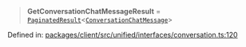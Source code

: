> **GetConversationChatMessageResult** = [`PaginatedResult`](../interfaces/PaginatedResult.md)\<[`ConversationChatMessage`](ConversationChatMessage.md)\>

Defined in: [packages/client/src/unified/interfaces/conversation.ts:120](https://github.com/signalwire/signalwire-js/blob/52fa77b6c8db68f4c99b30b3776f45a4309e15bf/packages/client/src/unified/interfaces/conversation.ts#L120)
